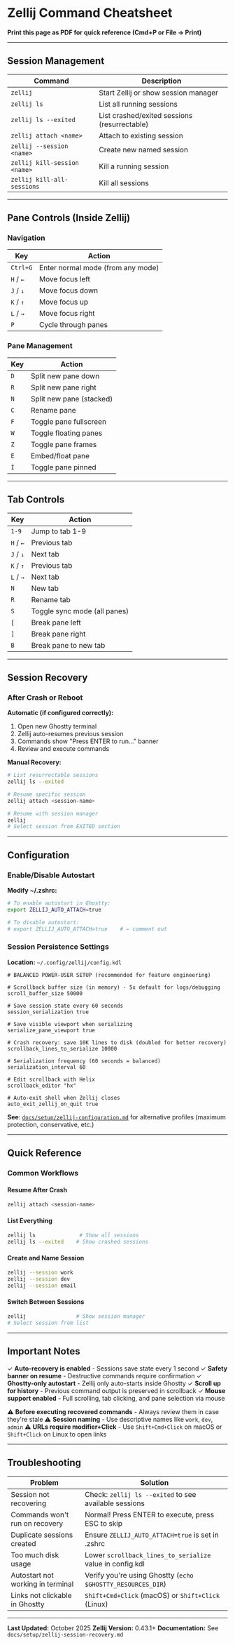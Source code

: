 # Zellij Command Cheatsheet

**Print this page as PDF for quick reference (Cmd+P or File → Print)**

---

## Session Management

| Command | Description |
| --- | --- |
| `zellij` | Start Zellij or show session manager |
| `zellij ls` | List all running sessions |
| `zellij ls --exited` | List crashed/exited sessions (resurrectable) |
| `zellij attach <name>` | Attach to existing session |
| `zellij --session <name>` | Create new named session |
| `zellij kill-session <name>` | Kill a running session |
| `zellij kill-all-sessions` | Kill all sessions |

---

## Pane Controls (Inside Zellij)

### Navigation

| Key | Action |
| --- | --- |
| `Ctrl+G` | Enter normal mode (from any mode) |
| `H` / `←` | Move focus left |
| `J` / `↓` | Move focus down |
| `K` / `↑` | Move focus up |
| `L` / `→` | Move focus right |
| `P` | Cycle through panes |

### Pane Management

| Key | Action |
| --- | --- |
| `D` | Split new pane down |
| `R` | Split new pane right |
| `N` | Split new pane (stacked) |
| `C` | Rename pane |
| `F` | Toggle pane fullscreen |
| `W` | Toggle floating panes |
| `Z` | Toggle pane frames |
| `E` | Embed/float pane |
| `I` | Toggle pane pinned |

---

## Tab Controls

| Key | Action |
| --- | --- |
| `1-9` | Jump to tab 1-9 |
| `H` / `←` | Previous tab |
| `J` / `↓` | Next tab |
| `K` / `↑` | Previous tab |
| `L` / `→` | Next tab |
| `N` | New tab |
| `R` | Rename tab |
| `S` | Toggle sync mode (all panes) |
| `[` | Break pane left |
| `]` | Break pane right |
| `B` | Break pane to new tab |

---

## Session Recovery

### After Crash or Reboot

**Automatic (if configured correctly):**

1. Open new Ghostty terminal
2. Zellij auto-resumes previous session
3. Commands show "Press ENTER to run..." banner
4. Review and execute commands

**Manual Recovery:**

```bash
# List resurrectable sessions
zellij ls --exited

# Resume specific session
zellij attach <session-name>

# Resume with session manager
zellij
# Select session from EXITED section
```

---

## Configuration

### Enable/Disable Autostart

**Modify ~/.zshrc:**

```zsh
# To enable autostart in Ghostty:
export ZELLIJ_AUTO_ATTACH=true

# To disable autostart:
# export ZELLIJ_AUTO_ATTACH=true    # ← comment out
```

### Session Persistence Settings

**Location:** `~/.config/zellij/config.kdl`

```kdl
# BALANCED POWER-USER SETUP (recommended for feature engineering)

# Scrollback buffer size (in memory) - 5x default for logs/debugging
scroll_buffer_size 50000

# Save session state every 60 seconds
session_serialization true

# Save visible viewport when serializing
serialize_pane_viewport true

# Crash recovery: save 10K lines to disk (doubled for better recovery)
scrollback_lines_to_serialize 10000

# Serialization frequency (60 seconds = balanced)
serialization_interval 60

# Edit scrollback with Helix
scrollback_editor "hx"

# Auto-exit shell when Zellij closes
auto_exit_zellij_on_quit true
```

**See**: [`docs/setup/zellij-configuration.md`](zellij-configuration.md) for alternative profiles (maximum protection, conservative, etc.)

---

## Quick Reference

### Common Workflows

#### Resume After Crash

```bash
zellij attach <session-name>
```

#### List Everything

```bash
zellij ls              # Show all sessions
zellij ls --exited    # Show crashed sessions
```

#### Create and Name Session

```bash
zellij --session work
zellij --session dev
zellij --session email
```

#### Switch Between Sessions

```bash
zellij                # Show session manager
# Select session from list
```

---

## Important Notes

✓ **Auto-recovery is enabled** - Sessions save state every 1 second
✓ **Safety banner on resume** - Destructive commands require confirmation
✓ **Ghostty-only autostart** - Zellij only auto-starts inside Ghostty
✓ **Scroll up for history** - Previous command output is preserved in scrollback
✓ **Mouse support enabled** - Full scrolling, tab clicking, and pane selection via mouse

⚠️ **Before executing recovered commands** - Always review them in case they're stale
⚠️ **Session naming** - Use descriptive names like `work`, `dev`, `admin`
⚠️ **URLs require modifier+Click** - Use `Shift+Cmd+Click` on macOS or `Shift+Click` on Linux to open links

---

## Troubleshooting

| Problem | Solution |
| --- | --- |
| Session not recovering | Check: `zellij ls --exited` to see available sessions |
| Commands won't run on recovery | Normal! Press ENTER to execute, press ESC to skip |
| Duplicate sessions created | Ensure `ZELLIJ_AUTO_ATTACH=true` is set in .zshrc |
| Too much disk usage | Lower `scrollback_lines_to_serialize` value in config.kdl |
| Autostart not working in terminal | Verify you're using Ghostty (`echo $GHOSTTY_RESOURCES_DIR`) |
| Links not clickable in Ghostty | `Shift+Cmd+Click` (macOS) or `Shift+Click` (Linux) |

---

**Last Updated:** October 2025
**Zellij Version:** 0.43.1+
**Documentation:** See `docs/setup/zellij-session-recovery.md`
